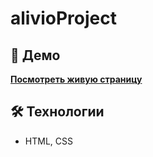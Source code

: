 # alivioProject
## 🚀 Демо
**[Посмотреть живую страницу](https://hikizaya.github.io/loftHouseProject/)**
## 🛠 Технологии
- HTML, CSS
